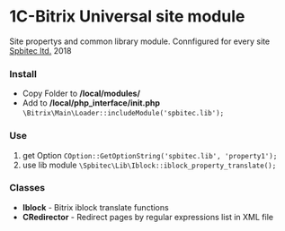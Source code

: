 # 1C-Bitrix Universal site module
Site propertys and common library module. Connfigured for every site 
[Spbitec ltd.](http://spbitec.ru "Spbitec ltd.") 2018

### Install
* Copy Folder to **/local/modules/**
* Add to **/local/php_interface/init.php**
`\Bitrix\Main\Loader::includeModule('spbitec.lib');`

### Use
1. get Option `COption::GetOptionString('spbitec.lib', 'property1');`
2. use lib module `\Spbitec\Lib\Iblock::iblock_property_translate();`

### Classes
- **Iblock** - Bitrix iblock translate functions
- **CRedirector** - Redirect pages by regular expressions list in XML file 
